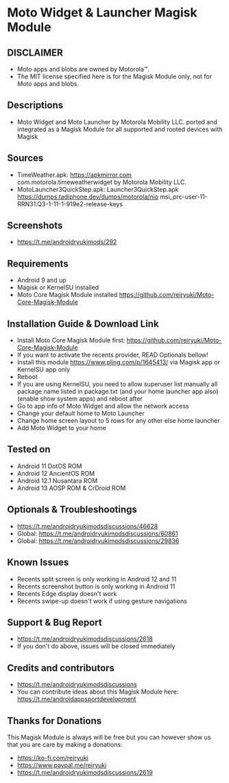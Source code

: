 # Moto Widget & Launcher Magisk Module

## DISCLAIMER
- Moto apps and blobs are owned by Motorola™.
- The MIT license specified here is for the Magisk Module only, not for Moto apps and blobs.

## Descriptions
- Moto Widget and Moto Launcher by Motorola Mobility LLC. ported and integrated as a Magisk Module for all supported and rooted devices with Magisk

## Sources
- TimeWeather.apk: https://apkmirror.com com.motorola.timeweatherwidget by Motorola Mobility LLC.
- MotoLauncher3QuickStep.apk: Launcher3QuickStep.apk https://dumps.tadiphone.dev/dumps/motorola/nio msi_prc-user-11-RRN31.Q3-1-11-1-919e2-release-keys

## Screenshots
- https://t.me/androidryukimods/292

## Requirements
- Android 9 and up
- Magisk or KernelSU installed
- Moto Core Magisk Module installed https://github.com/reiryuki/Moto-Core-Magisk-Module

## Installation Guide & Download Link
- Install Moto Core Magisk Module first: https://github.com/reiryuki/Moto-Core-Magisk-Module
- If you want to activate the recents provider, READ Optionals bellow!
- Install this module https://www.pling.com/p/1645413/ via Magisk app or KernelSU app only
- Reboot
- If you are using KernelSU, you need to allow superuser list manually all package name listed in package.txt (and your home launcher app also) (enable show system apps) and reboot after
- Go to app info of Moto Widget and allow the network access
- Change your default home to Moto Launcher
- Change home screen layout to 5 rows for any other else home launcher
- Add Moto Widget to your home

## Tested on
- Android 11 DotOS ROM
- Android 12 AncientOS ROM
- Android 12.1 Nusantara ROM
- Android 13 AOSP ROM & CrDroid ROM

## Optionals & Troubleshootings
- https://t.me/androidryukimodsdiscussions/46628
- Global: https://t.me/androidryukimodsdiscussions/60861
- Global: https://t.me/androidryukimodsdiscussions/29836

## Known Issues
- Recents split screen is only working in Android 12 and 11
- Recents screenshot button is only working in Android 11
- Recents Edge display doesn't work
- Recents swipe-up doesn't work if using gesture navigations

## Support & Bug Report
- https://t.me/androidryukimodsdiscussions/2618
- If you don't do above, issues will be closed immediately

## Credits and contributors
- https://t.me/androidryukimodsdiscussions
- You can contribute ideas about this Magisk Module here: https://t.me/androidappsportdevelopment

## Thanks for Donations
This Magisk Module is always will be free but you can however show us that you are care by making a donations:
- https://ko-fi.com/reiryuki
- https://www.paypal.me/reiryuki
- https://t.me/androidryukimodsdiscussions/2619


